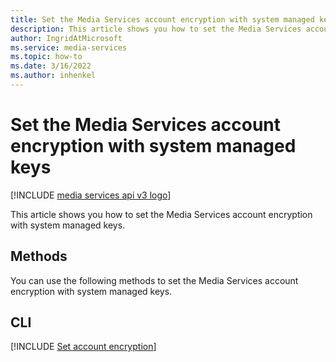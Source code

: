```yaml
---
title: Set the Media Services account encryption with system managed keys
description: This article shows you how to set the Media Services account encryption with system managed keys.
author: IngridAtMicrosoft
ms.service: media-services
ms.topic: how-to
ms.date: 3/16/2022
ms.author: inhenkel
---
```


# Set the Media Services account encryption with system managed keys

[!INCLUDE [media services api v3 logo](./includes/v3-hr.md)]

This article shows you how to set the Media Services account encryption with system managed keys.

## Methods

You can use the following methods to set the Media Services account encryption with system managed keys.

## CLI

[!INCLUDE [Set account encryption](./includes/task-set-account-encryption-customer-managed-key-cli.md)]
